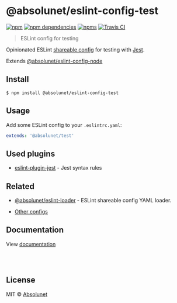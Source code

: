 # @absolunet/eslint-config-test

[![npm](https://img.shields.io/npm/v/@absolunet/eslint-config-test.svg)](https://www.npmjs.com/package/@absolunet/eslint-config-test)
[![npm dependencies](https://david-dm.org/absolunet/eslint-config/status.svg?path=packages/test)](https://david-dm.org/absolunet/eslint-config?path=packages/test)
[![npms](https://badges.npms.io/%40absolunet%2Feslint-config-test.svg)](https://npms.io/search?q=%40absolunet%2Feslint-config-test)
[![Travis CI](https://travis-ci.com/absolunet/eslint-config.svg?branch=master)](https://travis-ci.com/absolunet/eslint-config/builds)

> ESLint config for testing

Opinionated ESLint [shareable config](https://eslint.org/docs/developer-guide/shareable-configs.html) for testing with [Jest](https://jestjs.io).

Extends [@absolunet/eslint-config-node](https://github.com/absolunet/eslint-config)


## Install

```
$ npm install @absolunet/eslint-config-test
```


## Usage

Add some ESLint config to your `.eslintrc.yaml`:

```yaml
extends: '@absolunet/test'
```


## Used plugins

- [eslint-plugin-jest](https://github.com/jest-community/eslint-plugin-jest) - Jest syntax rules



## Related

- [@absolunet/eslint-loader](https://github.com/absolunet/node-eslint-loader) - ESLint shareable config YAML loader.

- [Other configs](https://github.com/absolunet/eslint-config)


## Documentation

View [documentation](https://documentation.absolunet.com/eslint-config/test)






<br><br>

## License
MIT © [Absolunet](https://absolunet.com)
